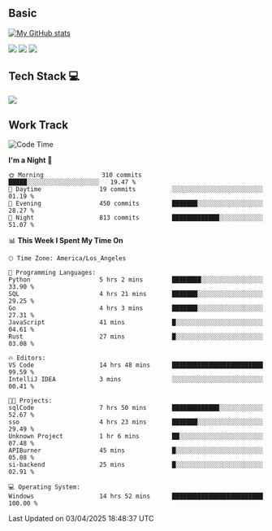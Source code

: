 ## Basic
 
[![My GitHub stats](https://github-readme-stats.vercel.app/api?username=Zzhihon&show_icons=true&theme=purple)](https://github.com/Zzhihon)
 
 [![](https://img.shields.io/badge/website-4493f8?style=for-the-badge&logo=About.me&logoColor=purple)](https://tatakal.com/)
 [![](https://img.shields.io/badge/RSS-4493f8?style=for-the-badge&logo=rss&logoColor=purple)](https://tatakal.com/feed/)
 [![](https://img.shields.io/badge/Email-4493f8?style=for-the-badge&logo=gmail&logoColor=purple)](mailto:bt1q@tatakal.com)

## Tech Stack 💻

<a href="https://skillicons.dev">
  <img src="https://skillicons.dev/icons?i=py,html,css,javascript,bash,java,vue,go,nodejs,cpp" />
</a>

</br>

## Work Track

<!--START_SECTION:waka-->
![Code Time](http://img.shields.io/badge/Code%20Time-179%20hrs%206%20mins-blue)

**I'm a Night 🦉** 

```text
🌞 Morning                310 commits         █████░░░░░░░░░░░░░░░░░░░░   19.47 % 
🌆 Daytime                19 commits          ░░░░░░░░░░░░░░░░░░░░░░░░░   01.19 % 
🌃 Evening                450 commits         ███████░░░░░░░░░░░░░░░░░░   28.27 % 
🌙 Night                  813 commits         █████████████░░░░░░░░░░░░   51.07 % 
```


📊 **This Week I Spent My Time On** 

```text
🕑︎ Time Zone: America/Los_Angeles

💬 Programming Languages: 
Python                   5 hrs 2 mins        ████████░░░░░░░░░░░░░░░░░   33.90 % 
SQL                      4 hrs 21 mins       ███████░░░░░░░░░░░░░░░░░░   29.25 % 
Go                       4 hrs 3 mins        ███████░░░░░░░░░░░░░░░░░░   27.31 % 
JavaScript               41 mins             █░░░░░░░░░░░░░░░░░░░░░░░░   04.61 % 
Rust                     27 mins             █░░░░░░░░░░░░░░░░░░░░░░░░   03.08 % 

🔥 Editors: 
VS Code                  14 hrs 48 mins      █████████████████████████   99.59 % 
IntelliJ IDEA            3 mins              ░░░░░░░░░░░░░░░░░░░░░░░░░   00.41 % 

🐱‍💻 Projects: 
sqlCode                  7 hrs 50 mins       █████████████░░░░░░░░░░░░   52.67 % 
sso                      4 hrs 23 mins       ███████░░░░░░░░░░░░░░░░░░   29.49 % 
Unknown Project          1 hr 6 mins         ██░░░░░░░░░░░░░░░░░░░░░░░   07.48 % 
APIBurner                45 mins             █░░░░░░░░░░░░░░░░░░░░░░░░   05.08 % 
si-backend               25 mins             █░░░░░░░░░░░░░░░░░░░░░░░░   02.91 % 

💻 Operating System: 
Windows                  14 hrs 52 mins      █████████████████████████   100.00 % 
```


 Last Updated on 03/04/2025 18:48:37 UTC
<!--END_SECTION:waka-->
